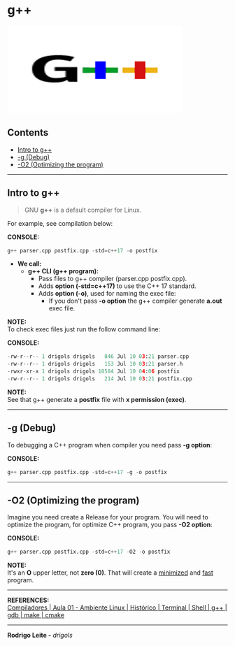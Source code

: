# g++

![logo](images/logo.png)

## Contents

 - [Intro to g++](#intro)
 - [-g (Debug)](#debug)
 - [-O2 (Optimizing the program)](#o2)

---

<div id="intro"></div>

## Intro to g++

> GNU **g++** is a default compiler for Linux.

For example, see compilation below:

**CONSOLE:**  
```python
g++ parser.cpp postfix.cpp -std=c++17 -o postfix
```

 - **We call:**
   - **g++ CLI (g++ program):**
     - Pass files to g++ compiler (parser.cpp postfix.cpp).
     - Adds **option (-std=c++17)** to use the C++ 17 standard.
     - Adds **option (-o)**, used for naming the exec file:
       - If you don't pass **-o option** the g++ compiler generate **a.out** exec file.

**NOTE:**  
To check exec files just run the follow command line:

**CONSOLE:**  
```python
-rw-r--r-- 1 drigols drigols   846 Jul 10 03:21 parser.cpp
-rw-r--r-- 1 drigols drigols   153 Jul 10 03:21 parser.h
-rwxr-xr-x 1 drigols drigols 18584 Jul 10 04:06 postfix
-rw-r--r-- 1 drigols drigols   214 Jul 10 03:21 postfix.cpp
```

**NOTE:**  
See that g++ generate a **postfix** file with **x permission (exec)**.

---

<div id="debug"></div>

## -g (Debug)

To debugging a C++ program when compiler you need pass **-g option**:

**CONSOLE:**  
```python
g++ parser.cpp postfix.cpp -std=c++17 -g -o postfix
```

---

<div id="o2"></div>

## -O2 (Optimizing the program)

Imagine you need create a Release for your program. You will need to optimize the program, for optimize C++ program, you pass **-O2 option**:

**CONSOLE:**  
```python
g++ parser.cpp postfix.cpp -std=c++17 -O2 -o postfix
```

**NOTE:**  
It's an **O** upper letter, not **zero (0)**. That will create a <u>minimized</u> and <u>fast</u> program.

---

**REFERENCES:**  
[Compiladores | Aula 01 - Ambiente Linux | Histórico | Terminal | Shell | g++ | gdb | make | cmake](https://www.youtube.com/watch?v=JJmf1wlNGeQ&t=1s)  

---

**Rodrigo Leite -** *drigols*
